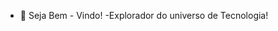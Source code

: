 - 👋 Seja Bem - Vindo! 
  -Explorador do universo de Tecnologia! 

<!---
odiegosilva/odiegosilva is a ✨ special ✨ repository because its `README.md` (this file) appears on your GitHub profile.
You can click the Preview link to take a look at your changes.
--->
